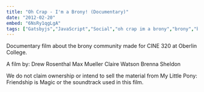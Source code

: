 ```yaml
---
title: "Oh Crap - I'm a Brony! (Documentary)"
date: "2012-02-20"
embed: "6NsRy1qgLgA"
tags: ["Gatsbyjs","JavaScript","Social","oh crap im a brony","brony","bronies","documentary","short film","furry","furries","online community","internet community","nonstop","strat","radar","drew rosenthal","eaglehooves","columbus ohio","peanut bucker","brony community","brohoof","nerds","drax","dovah","brony meetups","fursona","television show","my little pony","friendship is magic","acceptance","tolerance","oberlin","oberlin college","friendship","Friends","ponies","pony","tv show","cine 320"]
---
```


Documentary film about the brony community made for CINE 320 at Oberlin College.

A film by:
Drew Rosenthal
Max Mueller
Claire Watson
Brenna Sheldon

We do not claim ownership or intend to sell the material from My Little Pony: Friendship is Magic or the soundtrack used in this film.